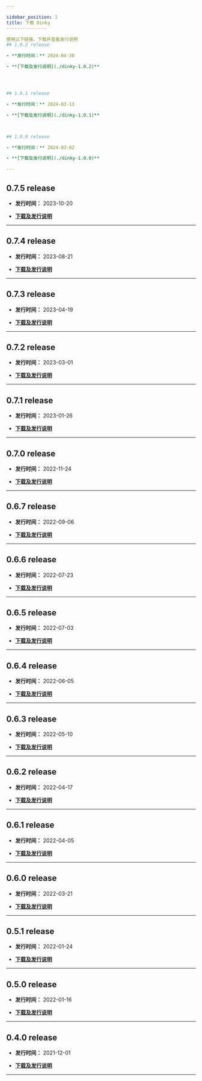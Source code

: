```yaml
---

sidebar_position: 1
title: 下载 Dinky
---------------

使用以下链接，下载并查看发行说明
## 1.0.2 release

- **发行时间：** 2024-04-30

- **[下载及发行说明](./dinky-1.0.2)**




## 1.0.1 release

- **发行时间：** 2024-03-13

- **[下载及发行说明](./dinky-1.0.1)**



## 1.0.0 release

- **发行时间：** 2024-03-02

- **[下载及发行说明](./dinky-1.0.0)**

---
```


## 0.7.5 release

- **发行时间：** 2023-10-20

- **[下载及发行说明](./dinky-0.7.5)**

---

## 0.7.4 release

- **发行时间：** 2023-08-21

- **[下载及发行说明](./dinky-0.7.4)**

---

## 0.7.3 release

- **发行时间：** 2023-04-19

- **[下载及发行说明](./dinky-0.7.3)**

---

## 0.7.2 release

- **发行时间：** 2023-03-01

- **[下载及发行说明](./dinky-0.7.2)**

---

## 0.7.1 release

- **发行时间：** 2023-01-26

- **[下载及发行说明](./dinky-0.7.1)**

---

## 0.7.0 release

- **发行时间：** 2022-11-24

- **[下载及发行说明](./dinky-0.7.0)**

---

## 0.6.7 release

- **发行时间：** 2022-09-06

- **[下载及发行说明](./dinky-0.6.7)**

---

## 0.6.6 release

- **发行时间：** 2022-07-23

- **[下载及发行说明](./dinky-0.6.6)**

---

## 0.6.5 release

- **发行时间：** 2022-07-03

- **[下载及发行说明](./dinky-0.6.5)**

---

## 0.6.4 release

- **发行时间：** 2022-06-05

- **[下载及发行说明](./dinky-0.6.4)**

---

## 0.6.3 release

- **发行时间：** 2022-05-10

- **[下载及发行说明](./dinky-0.6.3)**

---

## 0.6.2 release

- **发行时间：** 2022-04-17

- **[下载及发行说明](./dinky-0.6.2)**

---

## 0.6.1 release

- **发行时间：** 2022-04-05

- **[下载及发行说明](./dinky-0.6.1)**

---

## 0.6.0 release

- **发行时间：** 2022-03-21

- **[下载及发行说明](./dinky-0.6.0)**

---

## 0.5.1 release

- **发行时间：** 2022-01-24

- **[下载及发行说明](./dinky-0.5.1)**

---

## 0.5.0 release

- **发行时间：** 2022-01-16

- **[下载及发行说明](./dinky-0.5.0)**

---

## 0.4.0 release

- **发行时间：** 2021-12-01

- **[下载及发行说明](./dinky-0.4.0)**

---

